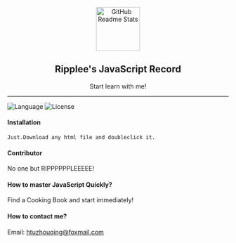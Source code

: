 <p align="center">
 <img width="100px" src="https://image-1301784280.cos.ap-shanghai.myqcloud.com//Obsidian%E5%BE%AE%E4%BF%A1%E5%9B%BE%E7%89%87_20240105165852.jpg" align="center" alt="GitHub Readme Stats" />
 <h2 align="center">Ripplee's JavaScript Record</h2>
 <p align="center">Start learn with me!</p>
</p>

---
![Language](https://img.shields.io/badge/language-JavaScript-brightgreen) ![License](https://img.shields.io/badge/license-MIT-yellow)
#### Installation
```
Just.Download any html file and doubleclick it.
```
#### Contributor
No one but RIPPPPPPLEEEEE!
#### How to master JavaScript Quickly?
Find a Cooking Book and start immediately!
#### How to contact me?
Email: htuzhouqing@foxmail.com
#### 

